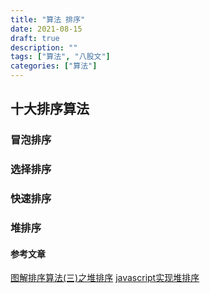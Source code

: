 ```yaml
---
title: "算法 排序"
date: 2021-08-15
draft: true
description: ""
tags: ["算法", "八股文"]
categories: ["算法"]
---
```


## 十大排序算法

### 冒泡排序

### 选择排序

### 快速排序

### 堆排序

#### 参考文章
[图解排序算法(三)之堆排序](https://www.cnblogs.com/chengxiao/p/6129630.html)
[javascript实现堆排序](https://zhuanlan.zhihu.com/p/263560833)